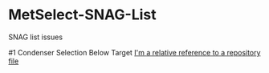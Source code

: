 # MetSelect-SNAG-List
SNAG list issues 

#1 Condenser Selection Below Target
[I'm a relative reference to a repository file]()
